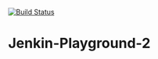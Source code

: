 [![Build Status](http://20.124.93.230/buildStatus/icon?job=jenkins-playground2)](http://20.124.93.230/job/jenkins-playground2/)
# Jenkin-Playground-2

